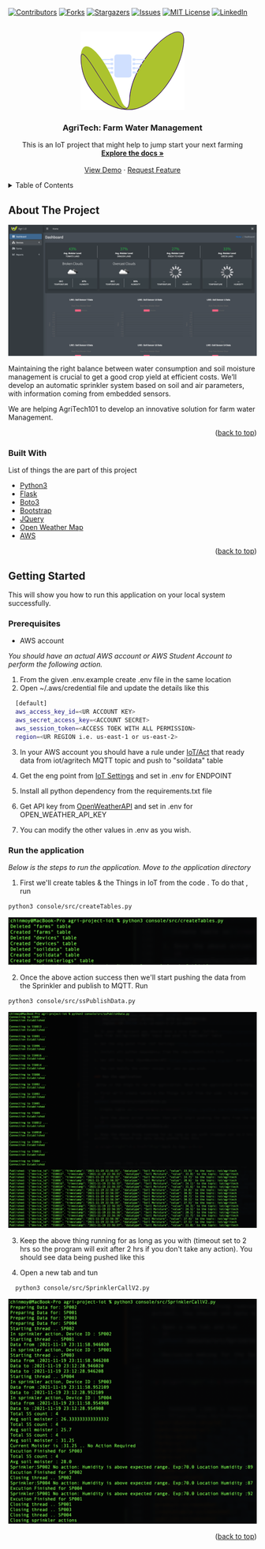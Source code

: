 <div id="top"></div>

[![Contributors][contributors-shield]][contributors-url]
[![Forks][forks-shield]][forks-url]
[![Stargazers][stars-shield]][stars-url]
[![Issues][issues-shield]][issues-url]
[![MIT License][license-shield]][license-url]
[![LinkedIn][linkedin-shield]][linkedin-url]



<!-- PROJECT LOGO -->
<br />
<div align="center">
  <a href="https://github.com/chinmoym2004/agri-project-iot/tree/advance">
    <img src="static/img/logo.png" alt="Logo">
  </a>

  <h3 align="center">AgriTech: Farm Water Management</h3>

  <p align="center">
    This is an IoT project that might help to jump start your next farming
    <br />
    <a href="https://github.com/chinmoym2004/agri-project-iot"><strong>Explore the docs »</strong></a>
    <br />
    <br />
    <a href="https://github.com/chinmoym2004/agri-project-iot">View Demo</a>
    ·
    <a href="https://github.com/chinmoym2004/agri-project-iot/issues">Request Feature</a>
  </p>
</div>



<!-- TABLE OF CONTENTS -->
<details>
  <summary>Table of Contents</summary>
  <ol>
    <li>
      <a href="#about-the-project">About The Project</a>
      <ul>
        <li><a href="#built-with">Built With</a></li>
      </ul>
    </li>
    <li>
      <a href="#getting-started">Getting Started</a>
      <ul>
        <li><a href="#prerequisites">Prerequisites</a></li>
        <li><a href="#installation">Installation</a></li>
      </ul>
    </li>
    <li><a href="#usage">Usage</a></li>
    <li><a href="#roadmap">Roadmap</a></li>
    <li><a href="#contributing">Contributing</a></li>
    <li><a href="#license">License</a></li>
    <li><a href="#contact">Contact</a></li>
    <li><a href="#acknowledgments">Acknowledgments</a></li>
  </ol>
</details>



<!-- ABOUT THE PROJECT -->
## About The Project

[![Agri101 Screen Shot][product-screenshot]](https://github.com/chinmoym2004/agri-project-iot/tree/advance)

Maintaining the right balance between water consumption and soil moisture management is crucial to get a good crop yield at efficient costs. We’ll develop an automatic sprinkler system based on soil and air parameters, with information coming from embedded sensors.

We are helping AgriTech101 to develop an innovative solution for farm water Management.


<p align="right">(<a href="#top">back to top</a>)</p>



### Built With

List of things the are part of this project

* [Python3](https://www.python.org/)
* [Flask](https://flask.palletsprojects.com/en/2.0.x/)
* [Boto3](https://boto3.amazonaws.com/)
* [Bootstrap](https://getbootstrap.com)
* [JQuery](https://jquery.com)
* [Open Weather Map](https://openweathermap.org/api)
* [AWS](https://console.aws.amazon.com/)

<p align="right">(<a href="#top">back to top</a>)</p>



<!-- GETTING STARTED -->
## Getting Started

This will show you how to run this application on your local system successfully. 

### Prerequisites

* AWS account 

_You should have an actual AWS account or AWS Student Account to perform the following action._

1. From the given .env.example create .env file in the same location 
2. Open \~/.aws/credential file and update the details like this 

  ```sh
    [default]
    aws_access_key_id=<UR ACCOUNT KEY>
    aws_secret_access_key=<ACCOUNT SECRET>
    aws_session_token=<ACCESS TOEK WITH ALL PERMISSION>
    region=<UR REGION i.e. us-east-1 or us-east-2>
  ```
3. In your AWS account you should have a rule under [IoT/Act](https://console.aws.amazon.com/iot/home?region=us-east-1#/rulehub) that ready data from iot/agritech MQTT topic and push to "soildata" table

4. Get the eng point from [IoT Settings](https://console.aws.amazon.com/iot/home?region=us-east-1#/settings) and set in .env for ENDPOINT

5. Install all python dependency from the requirements.txt file 

6. Get API key from [OpenWeatherAPI](https://openweathermap.org/api) and set in .env for OPEN_WEATHER_API_KEY

7. You can modify the other values in .env as you wish. 

### Run the application 

_Below is the steps to run the application. Move to the application directory_

1. First we'll create tables & the Things in IoT from the code . To do that , run 
```sh
python3 console/src/createTables.py
```
[![Create table ss][createtable-screenshot]](https://github.com/chinmoym2004/agri-project-iot/tree/advance)

2. Once the above action success then we'll start pushing the data from the Sprinkler and publish to MQTT. Run 
```sh
python3 console/src/ssPublishData.py
```
[![Publish Data to the MQTT & table ss][publish-screenshot]](https://github.com/chinmoym2004/agri-project-iot/tree/advance)

3. Keep the above thing running for as long as you with (timeout set to 2 hrs so the program will exit after 2 hrs if you don't take any action). You should see data being pushed like this 

4. Open a new tab and tun 
```sh
  python3 console/src/SprinklerCallV2.py
```
[![Decission making for the Sprinkler based on the soil sensor data and weather humidity][sprinkler-screenshot]](https://github.com/chinmoym2004/agri-project-iot/tree/advance)


<p align="right">(<a href="#top">back to top</a>)</p>



<!-- MARKDOWN LINKS & IMAGES -->
<!-- https://www.markdownguide.org/basic-syntax/#reference-style-links -->
[contributors-shield]: https://img.shields.io/github/contributors/othneildrew/Best-README-Template-new.svg?style=for-the-badge
[contributors-url]: https://github.com/chinmoym2004/agri-project-iot/graphs/contributors
[forks-shield]: https://img.shields.io/github/forks/othneildrew/Best-README-Template.svg?style=for-the-badge
[forks-url]: https://github.com/othneildrew/Best-README-Template/network/members
[stars-shield]: https://img.shields.io/github/stars/othneildrew/Best-README-Template.svg?style=for-the-badge
[stars-url]: https://github.com/othneildrew/Best-README-Template/stargazers
[issues-shield]: https://img.shields.io/github/issues/othneildrew/Best-README-Template.svg?style=for-the-badge
[issues-url]: https://github.com/othneildrew/Best-README-Template/issues
[license-shield]: https://img.shields.io/github/license/othneildrew/Best-README-Template.svg?style=for-the-badge
[license-url]: https://github.com/othneildrew/Best-README-Template/blob/master/LICENSE.txt
[linkedin-shield]: https://img.shields.io/badge/-LinkedIn-black.svg?style=for-the-badge&logo=linkedin&colorB=555
[linkedin-url]: https://linkedin.com/in/chinmoym2004
[product-screenshot]: ss.png
[createtable-screenshot]: createtable.png
[publish-screenshot]: publish.png
[sprinkler-screenshot]: sprinkler.png